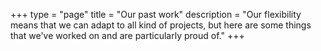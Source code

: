 +++
type        = "page"
title       = "Our past work"
description = "Our flexibility means that we can adapt to all kind of projects, but here are some things that we've worked on and are particularly proud of."
+++
